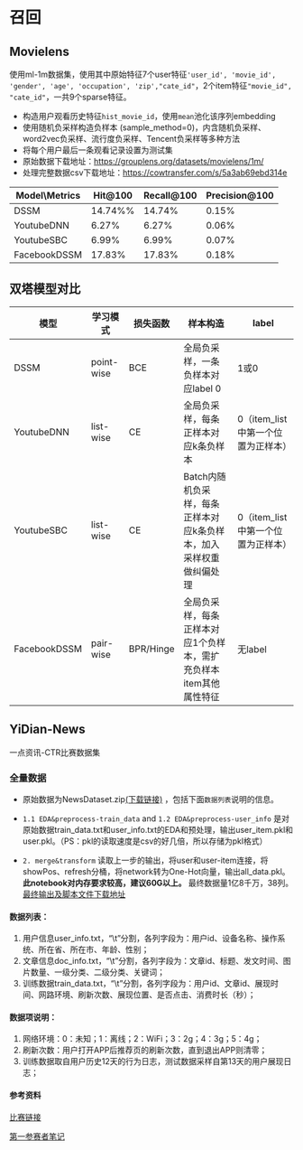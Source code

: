 # 召回

## Movielens

使用ml-1m数据集，使用其中原始特征7个user特征`'user_id', 'movie_id', 'gender', 'age', 'occupation', 'zip',"cate_id"`，2个item特征`"movie_id", "cate_id"`，一共9个sparse特征。

- 构造用户观看历史特征``hist_movie_id``，使用`mean`池化该序列embedding
- 使用随机负采样构造负样本 (sample_method=0)，内含随机负采样、word2vec负采样、流行度负采样、Tencent负采样等多种方法
- 将每个用户最后一条观看记录设置为测试集
- 原始数据下载地址：https://grouplens.org/datasets/movielens/1m/
- 处理完整数据csv下载地址：https://cowtransfer.com/s/5a3ab69ebd314e

| Model\Metrics | Hit@100 | Recall@100 | Precision@100 |
|---------------|---------|------------|---------------|
| DSSM          | 14.74%% | 14.74%     | 0.15%         |
| YoutubeDNN    | 6.27%   | 6.27%      | 0.06%         |
| YoutubeSBC    | 6.99%   | 6.99%      | 0.07%         |
| FacebookDSSM  | 17.83%  | 17.83%     | 0.18%         |



## 双塔模型对比

| 模型         | 学习模式   | 损失函数  | 样本构造                                                     | label                              |
| ------------ | ---------- | --------- | ------------------------------------------------------------ | ---------------------------------- |
| DSSM         | point-wise | BCE       | 全局负采样，一条负样本对应label 0                            | 1或0                               |
| YoutubeDNN   | list-wise  | CE        | 全局负采样，每条正样本对应k条负样本                          | 0（item_list中第一个位置为正样本） |
| YoutubeSBC   | list-wise  | CE        | Batch内随机负采样，每条正样本对应k条负样本，加入采样权重做纠偏处理 | 0（item_list中第一个位置为正样本） |
| FacebookDSSM | pair-wise  | BPR/Hinge | 全局负采样，每条正样本对应1个负样本，需扩充负样本item其他属性特征 | 无label                            |



## YiDian-News
一点资讯-CTR比赛数据集

### 全量数据
* 原始数据为NewsDataset.zip[(下载链接)](https://cowtransfer.com/s/7ee14d7550d749) ，包括下面`数据列表`说明的信息。

* `1.1 EDA&preprocess-train_data` and `1.2 EDA&preprocess-user_info` 是对原始数据train_data.txt和user_info.txt的EDA和预处理，输出user_item.pkl和user.pkl。（PS：pkl的读取速度是csv的好几倍，所以存储为pkl格式）

* `2. merge&transform` 读取上一步的输出，将user和user-item连接，将showPos、refresh分桶，将network转为One-Hot向量，输出all_data.pkl。**此notebook对内存要求较高，建议60G以上。** 最终数据量1亿8千万，38列。[最终输出及脚本文件下载地址](https://cowtransfer.com/s/46f663bc4fce42)

#### 数据列表：
1. 用户信息user_info.txt，“\t”分割，各列字段为：用户id、设备名称、操作系统、所在省、所在市、年龄、性别； 
2. 文章信息doc_info.txt，“\t”分割，各列字段为：文章id、标题、发文时间、图片数量、一级分类、二级分类、关键词；
3. 训练数据train_data.txt，“\t”分割，各列字段为：用户id、文章id、展现时间、网路环境、刷新次数、展现位置、是否点击、消费时长（秒）；

#### 数据项说明：
1. 网络环境：0：未知；1：离线；2：WiFi；3：2g；4：3g；5：4g；
2. 刷新次数：用户打开APP后推荐页的刷新次数，直到退出APP则清零；
3. 训练数据取自用户历史12天的行为日志，测试数据采样自第13天的用户展现日志；

#### 参考资料
[比赛链接](https://tech.yidianzixun.com/competition/#/)

[第一参赛者笔记](https://www.logicjake.xyz/2021/09/20/%E4%B8%80%E7%82%B9%E8%B5%84%E8%AE%AF%E6%8A%80%E6%9C%AF%E7%BC%96%E7%A8%8B%E5%A4%A7%E8%B5%9BCTR%E8%B5%9B%E9%81%93-%E8%B5%9B%E5%90%8E%E6%80%BB%E7%BB%93/)
